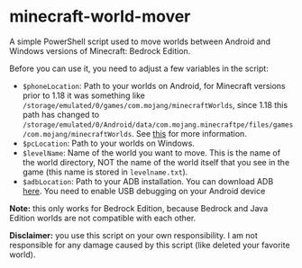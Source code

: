 # minecraft-world-mover
A simple PowerShell script used to move worlds between Android and Windows versions of Minecraft: Bedrock Edition.

Before you can use it, you need to adjust a few variables in the script:

  - `$phoneLocation`: Path to your worlds on Android, for Minecraft versions prior to 1.18 it was something like `/storage/emulated/0/games/com.mojang/minecraftWorlds`, since 1.18 this path has changed to `/storage/emulated/0/Android/data/com.mojang.minecraftpe/files/games/com.mojang/minecraftWorlds`. See [this](https://help.minecraft.net/hc/en-us/articles/4411299967629) for more information.
  - `$pcLocation`: Path to your worlds on Windows.
  - `$levelName`: Name of the world you want to move. This is the name of the world directory, NOT the name of the world itself that you see in the game (this name is stored in `levelname.txt`).
  - `$adbLocation`: Path to your ADB installation. You can download ADB [here](https://developer.android.com/studio/releases/platform-tools).
You need to enable USB debugging on your Android device

**Note:** this only works for Bedrock Edition, because Bedrock and Java Edition worlds are not compatible with each other.

**Disclaimer:** you use this script on your own responsibility. I am not responsible for any damage caused by this script (like deleted your favorite world).
